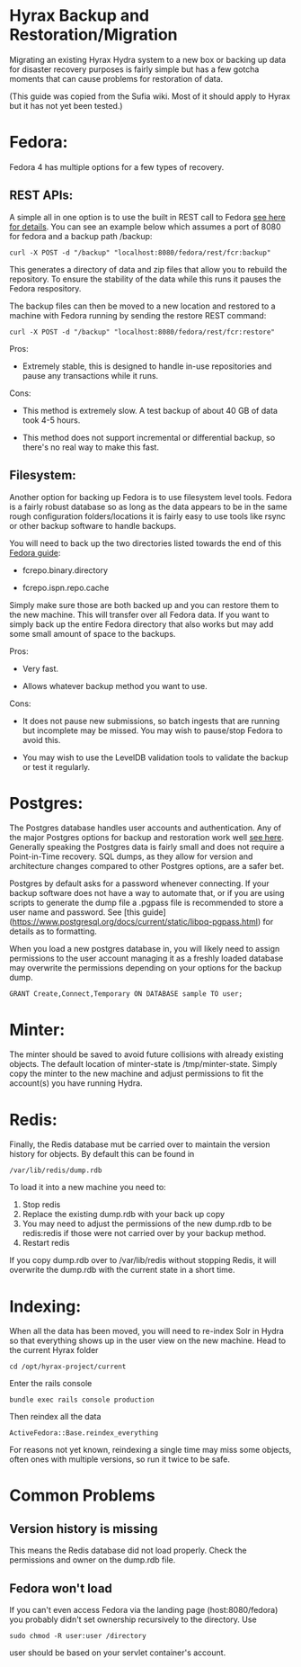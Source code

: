 # Hyrax Backup and Restoration/Migration

Migrating an existing Hyrax Hydra system to a new box or backing up data for disaster recovery purposes is fairly simple but has a few gotcha moments that can cause problems for restoration of data.

(This guide was copied from the Sufia wiki. Most of it should apply to Hyrax but it has not yet been tested.)

# Fedora:
Fedora 4 has multiple options for a few types of recovery.

## REST APIs:
A simple all in one option is to use the built in REST call to Fedora [see here for details](https://wiki.duraspace.org/display/FEDORA451/Backup+and+Restore).
You can see an example below which assumes a port of 8080 for fedora and a backup path /backup:

    curl -X POST -d "/backup" "localhost:8080/fedora/rest/fcr:backup"
This generates a directory of data and zip files that allow you to rebuild the repository. To ensure the stability of the data while this runs it pauses the Fedora respository.

The backup files can then be moved to a new location and restored to a machine with Fedora running by sending the restore REST command:

    curl -X POST -d "/backup" "localhost:8080/fedora/rest/fcr:restore"

Pros:

* Extremely stable, this is designed to handle in-use repositories and pause any transactions while it runs.

Cons:

* This method is extremely slow. A test backup of about 40 GB of data took 4-5 hours.

* This method does not support incremental or differential backup, so there's no real way to make this fast.

## Filesystem:
Another option for backing up Fedora is to use filesystem level tools. Fedora is a fairly robust database so as long as the data appears to be in the same rough configuration folders/locations it is fairly easy to use tools like rsync or other backup software to handle backups.

You will need to back up the two directories listed towards the end of this [Fedora guide](https://wiki.duraspace.org/display/FEDORA451/Backup+and+Restore):

* fcrepo.binary.directory

* fcrepo.ispn.repo.cache

Simply make sure those are both backed up and you can restore them to the new machine. This will transfer over all Fedora data. If you want to simply back up the entire Fedora directory that also works but may add some small amount of space to the backups.

Pros:

* Very fast.

* Allows whatever backup method you want to use.

Cons:

* It does not pause new submissions, so batch ingests that are running but incomplete may be missed. You may wish to pause/stop Fedora to avoid this.

* You may wish to use the LevelDB validation tools to validate the backup or test it regularly.

# Postgres:
The Postgres database handles user accounts and authentication. Any of the major Postgres options for backup and restoration work well [see here](https://www.postgresql.org/docs/current/static/backup.html). Generally speaking the Postgres data is fairly small and does not require a Point-in-Time recovery. SQL dumps, as they allow for version and architecture changes compared to other Postgres options, are a safer bet.

Postgres by default asks for a password whenever connecting. If your backup software does not have a way to automate that, or if you are using scripts to generate the dump file a .pgpass file is recommended to store a user name and password. See [this guide] (https://www.postgresql.org/docs/current/static/libpq-pgpass.html) for details as to formatting.

When you load a new postgres database in, you will likely need to assign permissions to the user account managing it as a freshly loaded database may overwrite the permissions depending on your options for the backup dump.

    GRANT Create,Connect,Temporary ON DATABASE sample TO user;

# Minter:
The minter should be saved to avoid future collisions with already existing objects.
The default location of minter-state is /tmp/minter-state.
Simply copy the minter to the new machine and adjust permissions to fit the account(s) you have running Hydra.

# Redis:
Finally, the Redis database mut be carried over to maintain the version history for objects. By default this can be found in

    /var/lib/redis/dump.rdb
To load it into a new machine you need to:

1. Stop redis
2. Replace the existing dump.rdb with your back up copy
3. You may need to adjust the permissions of the new dump.rdb to be redis:redis if those were not carried over by your backup method.
4. Restart redis

If you copy dump.rdb over to /var/lib/redis without stopping Redis, it will overwrite the dump.rdb with the current state in a short time.

# Indexing:
When all the data has been moved, you will need to re-index Solr in Hydra so that everything shows up in the user view on the new machine. Head to the current Hyrax folder

    cd /opt/hyrax-project/current
Enter the rails console

    bundle exec rails console production
Then reindex all the data

    ActiveFedora::Base.reindex_everything

For reasons not yet known, reindexing a single time may miss some objects, often ones with multiple versions, so run it twice to be safe.

# Common Problems
## Version history is missing
This means the Redis database did not load properly. Check the permissions and owner on the dump.rdb file.

## Fedora won't load
If you can't even access Fedora via the landing page (host:8080/fedora) you probably didn't set ownership recursively to the directory. Use

    sudo chmod -R user:user /directory
user should be based on your servlet container's account.
